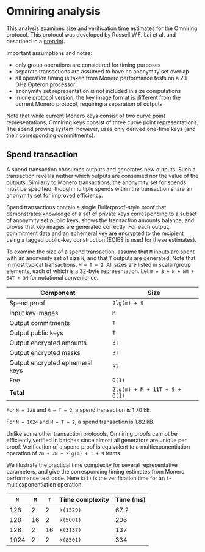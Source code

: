 # Omniring analysis

This analysis examines size and verification time estimates for the Omniring protocol. This protocol was developed by Russell W.F. Lai et al. and described in a [preprint](https://eprint.iacr.org/2019/580).

Important assumptions and notes:
- only group operations are considered for timing purposes
- separate transactions are assumed to have no anonymity set overlap
- all operation timing is taken from Monero performance tests on a 2.1 GHz Opteron processor
- anonymity set representation is not included in size computations
- in one protocol version, the key image format is different from the current Monero protocol, requiring a separation of outputs

Note that while current Monero keys consist of two curve point representations, Omniring keys consist of three curve point representations. The spend proving system, however, uses only derived one-time keys (and their corresponding commitments).


## Spend transaction

A spend transaction consumes outputs and generates new outputs. Such a transaction reveals neither which outputs are consumed nor the value of the outputs. Similarly to Monero transactions, the anonymity set for spends must be specified, though multiple spends within the transaction share an anonymity set for improved efficiency.

Spend transactions contain a single Bulletproof-style proof that demonstrates knowledge of a set of private keys corresponding to a subset of anonymity set public keys, shows the transaction amounts balance, and proves that key images are generated correctly. For each output, commitment data and an ephemeral key are encrypted to the recipient using a tagged public-key construction (ECIES is used for these estimates).

To examine the size of a spend transaction, assume that `M` inputs are spent with an anonymity set of size `N`, and that `T` outputs are generated. Note that in most typical transactions, `M = T = 2`. All sizes are listed in scalar/group elements, each of which is a 32-byte representation. Let `m = 3 + N + NM + 64T + 3M` for notational convenience.

Component | Size
--------- | ----
Spend proof | `2lg(m) + 9`
Input key images | `M`
Output commitments | `T`
Output public keys | `T`
Output encrypted amounts | `3T`
Output encrypted masks | `3T`
Output encrypted ephemeral keys | `3T`
Fee | `O(1)`
**Total** | `2lg(m) + M + 11T + 9 + O(1)`

For `N = 128` and `M = T = 2`, a spend transaction is 1.70 kB.

For `N = 1024` and `M = T = 2`, a spend transaction is 1.82 kB.

Unlike some other transaction protocols, Omniring proofs cannot be efficiently verified in batches since almost all generators are unique per proof. Verification of a spend proof is equivalent to a multiexponentiation operation of `2m + 2N + 2lg(m) + T + 9` terms.

We illustrate the practical time complexity for several representative parameters, and give the corresponding timing estimates from Monero performance test code. Here `k(i)` is the verification time for an `i`-multiexponentiation operation.

`N` | `M` | `T` | Time complexity | Time (ms)
--- | --- | --- | --------------- | ---------
128 |   2 |   2 | `k(1329)` | 67.2
128 |  16 |   2 | `k(5001)` | 206
128 |   2 |  16 | `k(3137)` | 137
1024 |  2 |   2 | `k(8501)` | 334

